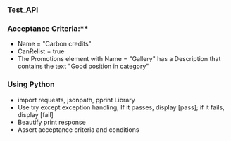 ### Test_API
### Acceptance Criteria:**
- Name = "Carbon credits"
- CanRelist = true
- The Promotions element with Name = "Gallery" has a Description that contains the text "Good position in category"

### Using Python 
- import requests, jsonpath, pprint Library
- Use try except exception handling; If it passes, display [pass]; if it fails, display [fail]
- Beautify print response
- Assert acceptance criteria and conditions
